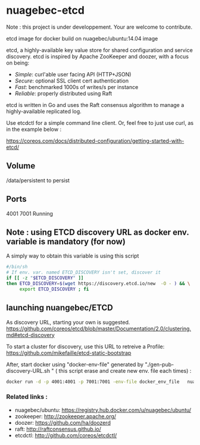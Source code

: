 nuagebec-etcd
====================

Note : this project is under developpement. Your are welcome to contribute.

etcd image for docker build on nuagebec/ubuntu:14.04 image

etcd, a highly-available key value store for shared configuration and service discovery.
etcd is inspired by Apache ZooKeeper and doozer, with a focus on being:

* *Simple*: curl'able user facing API (HTTP+JSON)
* *Secure*: optional SSL client cert authentication
* *Fast*: benchmarked 1000s of writes/s per instance
* *Reliable*: properly distributed using Raft

etcd is written in Go and uses the Raft consensus algorithm to manage a highly-available replicated log.

Use etcdctl for a simple command line client.
Or, feel free to just use curl, as in the example below :

https://coreos.com/docs/distributed-configuration/getting-started-with-etcd/


Volume
------

/data/persistent to persist


Ports
-----

4001
7001
Running


Note : using ETCD discovery URL as docker env. variable is mandatory (for now)
---

A simply way to obtain this variable is using this script

```sh
#/bin/sh
# If env. var. named ETCD_DISCOVERY isn't set, discover it
if [[ -z "$ETCD_DISCOVERY" ]]
then ETCD_DISCOVERY=$(wget https://discovery.etcd.io/new  -O - ) && \
     export ETCD_DISCOVERY ; fi
```

launching nuangebec/ETCD
---

As discovery URL, starting your own is suggested.
https://github.com/coreos/etcd/blob/master/Documentation/2.0/clustering.md#etcd-discovery

To start a cluster for discovery, use this URL to retreive a Profile:
https://github.com/mikefaille/etcd-static-bootstrap

After, start docker using "docker-env-file" generated by "./gen-pub-discovery-URL.sh <cluster size>" ( this script erase and create new env. file each times) :
```sh
docker run -d -p 4001:4001 -p 7001:7001 -env-file docker_env_file   nuagebec/etcd:latest
```

### Related links :

* nuagebec/ubuntu: https://registry.hub.docker.com/u/nuagebec/ubuntu/
* zookeeper: http://zookeeper.apache.org/
* doozer: https://github.com/ha/doozerd
* raft: http://raftconsensus.github.io/
* etcdctl: http://github.com/coreos/etcdctl/
